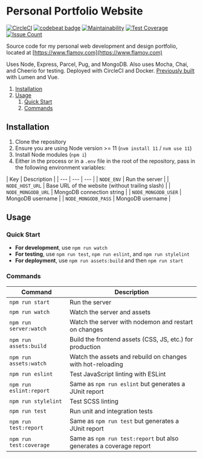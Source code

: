 # Personal Portfolio Website

[![CircleCI](https://circleci.com/gh/Flamov/flamov-portfolio.svg?style=svg)](https://circleci.com/gh/Flamov/flamov-portfolio)
[![codebeat badge](https://codebeat.co/badges/7e311611-c065-47c7-ac47-fd1891aa92b2)](https://codebeat.co/projects/github-com-flamov-flamov-portfolio-master)
[![Maintainability](https://api.codeclimate.com/v1/badges/bbb7d20257647f6ad669/maintainability)](https://codeclimate.com/github/Flamov/flamov-portfolio/maintainability)
[![Test Coverage](https://api.codeclimate.com/v1/badges/bbb7d20257647f6ad669/test_coverage)](https://codeclimate.com/github/Flamov/flamov-portfolio/test_coverage)
[![Issue Count](https://codeclimate.com/github/Flamov/flamov-portfolio/badges/issue_count.svg)](https://codeclimate.com/github/Flamov/flamov-portfolio)

Source code for my personal web development and design portfolio, located at [https://www.flamov.com](https://www.flamov.com)

Uses Node, Express, Parcel, Pug, and MongoDB. Also uses Mocha, Chai, and Cheerio for testing. Deployed with CircleCI and Docker. [Previously built](https://github.com/Flamov/flamov-portfolio/tree/901d0ad5c6cbc5ee6c6486c7a7c6f463908e6a28) with Lumen and Vue.

1. [Installation](#installation)
2. [Usage](#usage)
    1. [Quick Start](#quick-start)
    2. [Commands](#commands)

## Installation

1. Clone the repository
2. Ensure you are using Node version >= 11 (`nvm install 11` / `nvm use 11`)
3. Install Node modules (`npm i`)
4. Either in the process or in a `.env` file in the root of the repository, pass in the following environment variables:

| Key | Description |
| --- | --- | --- |
| ```NODE_ENV``` | Run the server |
| ```NODE_HOST_URL``` | Base URL of the website (without trailing slash) |
| ```NODE_MONGODB_URL``` | MongoDB connection string |
| ```NODE_MONGODB_USER``` | MongoDB username |
| ```NODE_MONGODB_PASS``` | MongoDB username |

## Usage

### Quick Start

* **For development**, use `npm run watch`
* **For testing**, use `npm run test`, `npm run eslint`, and `npm run stylelint`
* **For deployment**, use `npm run assets:build` and then `npm run start`

### Commands

| Command | Description |
| --- | --- |
| ```npm run start``` | Run the server |
| ```npm run watch``` | Watch the server and assets |
| ```npm run server:watch``` | Watch the server with nodemon and restart on changes |
| ```npm run assets:build``` | Build the frontend assets (CSS, JS, etc.) for production |
| ```npm run assets:watch``` | Watch the assets and rebuild on changes with hot-reloading |
| ```npm run eslint``` | Test JavaScript linting with ESLint |
| ```npm run eslint:report``` | Same as ```npm run eslint``` but generates a JUnit report |
| ```npm run stylelint``` | Test SCSS linting |
| ```npm run test``` | Run unit and integration tests |
| ```npm run test:report``` | Same as ```npm run test``` but generates a JUnit report |
| ```npm run test:coverage``` | Same as ```npm run test:report``` but also generates a coverage report |
